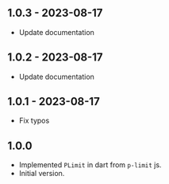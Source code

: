 ## 1.0.3 - 2023-08-17

- Update documentation

## 1.0.2 - 2023-08-17

- Update documentation

## 1.0.1 - 2023-08-17

- Fix typos

## 1.0.0

- Implemented `PLimit` in dart from `p-limit` js.
- Initial version.
